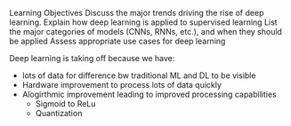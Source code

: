 Learning Objectives
Discuss the major trends driving the rise of deep learning.
Explain how deep learning is applied to supervised learning
List the major categories of models (CNNs, RNNs, etc.), and when they should be applied
Assess appropriate use cases for deep learning


Deep learning is taking off because we have:
- lots of data for difference bw traditional ML and DL to be visible
- Hardware improvement to process lots of data quickly
- Alogirthmic improvement leading to improved processing capabilities
    - Sigmoid to ReLu
    - Quantization



